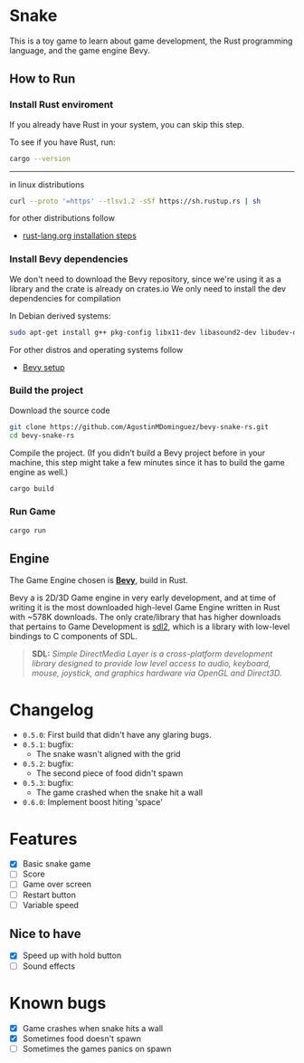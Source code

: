 
# Snake

This is a toy game to learn about game development, the Rust programming language, and the game engine Bevy.

## How to Run

### Install Rust enviroment

If you already have Rust in your system, you can skip this step.

To see if you have Rust, run:

```bash
cargo --version
```

---

in linux distributions

```bash
curl --proto '=https' --tlsv1.2 -sSf https://sh.rustup.rs | sh
```

for other distributions follow

- [rust-lang.org installation steps](https://www.rust-lang.org/learn/get-started)

### Install Bevy dependencies

We don't need to download the Bevy repository, since we're using it as a library and the crate is already on crates.io
We only need to install the dev dependencies for compilation

In Debian derived systems:

```bash
sudo apt-get install g++ pkg-config libx11-dev libasound2-dev libudev-dev
```

For other distros and operating systems follow

- [Bevy setup](https://bevyengine.org/learn/book/getting-started/setup/)

### Build the project

Download the source code

```bash
git clone https://github.com/AgustinMDominguez/bevy-snake-rs.git
cd bevy-snake-rs
```

Compile the project. (If you didn't build a Bevy project before in your machine, this step might take a few minutes since it has to build the game engine as well.)

```bash
cargo build
```

### Run Game

```bash
cargo run
```

## Engine

The Game Engine chosen is [**Bevy**](https://bevyengine.org/), build in Rust.

Bevy a is 2D/3D Game engine in very early development, and at time of writing it is the most downloaded high-level Game Engine written in Rust with ~578K downloads. The only crate/library that has higher downloads that pertains to Game Development is [sdl2](https://crates.io/crates/sdl2), which is a library with low-level bindings to C components of SDL.

> **SDL:**
> *Simple DirectMedia Layer is a cross-platform development library designed to provide low level access to audio, keyboard, mouse, joystick, and graphics hardware via OpenGL and Direct3D.*

# Changelog

- `0.5.0`: First build that didn't have any glaring bugs.
- `0.5.1`: bugfix:
  - The snake wasn't aligned with the grid
- `0.5.2`: bugfix:
  - The second piece of food didn't spawn
- `0.5.3`: bugfix:
  - The game crashed when the snake hit a wall
- `0.6.0`: Implement boost hiting 'space'

# Features

- [X] Basic snake game
- [ ] Score
- [ ] Game over screen
- [ ] Restart button
- [ ] Variable speed

## Nice to have

- [X] Speed up with hold button
- [ ] Sound effects

# Known bugs

- [X] Game crashes when snake hits a wall
- [X] Sometimes food doesn't spawn
- [ ] Sometimes the games panics on spawn
